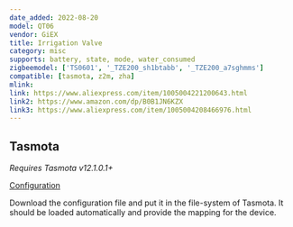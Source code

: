 ```yaml
---
date_added: 2022-08-20
model: QT06
vendor: GiEX
title: Irrigation Valve
category: misc
supports: battery, state, mode, water_consumed
zigbeemodel: ['TS0601', '_TZE200_sh1btabb', '_TZE200_a7sghmms']
compatible: [tasmota, z2m, zha]
mlink: 
link: https://www.aliexpress.com/item/1005004221200643.html
link2: https://www.amazon.com/dp/B0B1JN6KZX
link3: https://www.aliexpress.com/item/1005004208466976.html
---
```


## Tasmota
_Requires Tasmota v12.1.0.1+_ 

<a class="button" href="{{ page.url | remove: '.html' | prepend: '/assets/configs/' | append: '.zb' }}">Configuration</a>

Download the configuration file and put it in the file-system of Tasmota. It should be loaded automatically and provide the mapping for the device.